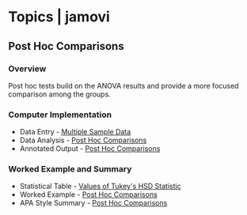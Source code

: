 # Topics | jamovi

## Post Hoc Comparisons

### Overview

Post hoc tests build on the ANOVA results and provide a more focused comparison among the groups.

### Computer Implementation

- Data Entry - [Multiple Sample Data](../jamovi/data-entry/multiplesampledata.md)
- Data Analysis - [Post Hoc Comparisons](../jamovi/data-analysis/posthocs.md)
- Annotated Output - [Post Hoc Comparisons](../jamovi/annotated-output/posthocs.md)

### Worked Example and Summary

- Statistical Table - [Values of Tukey's HSD Statistic](../Calculations/statistical-tables/hsd.md)
- Worked Example - [Post Hoc Comparisons](../Calculations/worked-examples/posthocs.md)
- APA Style Summary - [Post Hoc Comparisons](../Summaries/summarized-examples/posthocs.md)
